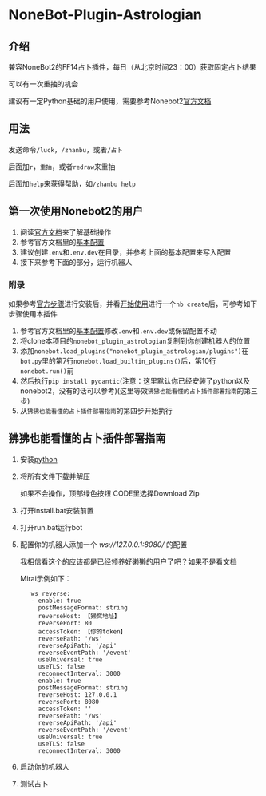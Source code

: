 # NoneBot-Plugin-Astrologian

## 介绍

兼容NoneBot2的FF14占卜插件，每日（从北京时间23：00）获取固定占卜结果

可以有一次重抽的机会

建议有一定Python基础的用户使用，需要参考Nonebot2[官方文档](https://v2.nonebot.dev/)

## 用法

发送命令`/luck`，`/zhanbu`，或者`/占卜`

后面加`r`，`重抽`，或者`redraw`来重抽

后面加`help`来获得帮助，如`/zhanbu help`

## 第一次使用Nonebot2的用户

1. 阅读[官方文档](https://v2.nonebot.dev/)来了解基础操作
2. 参考官方文档里的[基本配置](https://v2.nonebot.dev/guide/basic-configuration.html)
3. 建议创建`.env`和`.env.dev`在目录，并参考上面的基本配置来写入配置
4. 接下来参考下面的部分，运行机器人

### 附录
如果参考[官方步骤](https://v2.nonebot.dev/guide/installation.html)进行安装后，并看[开始使用](https://v2.nonebot.dev/guide/getting-started.html)进行一个`nb create`后，可参考如下步骤使用本插件

1. 参考官方文档里的[基本配置](https://v2.nonebot.dev/guide/basic-configuration.html)修改`.env`和`.env.dev`或保留配置不动
2. 将clone本项目的`nonebot_plugin_astrologian`复制到你创建机器人的位置
3. 添加`nonebot.load_plugins("nonebot_plugin_astrologian/plugins")`在`bot.py`里的第7行`nonebot.load_builtin_plugins()`后，第10行`nonebot.run()`前
4. 然后执行`pip install pydantic`(注意：这里默认你已经安装了python以及nonebot2，没有的话可以参考)(这里等效`狒狒也能看懂的占卜插件部署指南`的第三步)
5. 从`狒狒也能看懂的占卜插件部署指南`的第四步开始执行
## 狒狒也能看懂的占卜插件部署指南

1. 安装[python](https://www.python.org/downloads/)

3. 将所有文件下载并解压

      如果不会操作，顶部绿色按钮 CODE里选择Download Zip
  
3. 打开install.bat安装前置

4. 打开run.bat运行bot

5. 配置你的机器人添加一个 *ws://127.0.0.1:8080/* 的配置

      我相信看这个的应该都是已经领养好獭獭的用户了吧？如果不是看[文档](https://yimo0908.github.io/easy-build-otterbot/)
  
      Mirai示例如下：
  
          ws_reverse: 
          - enable: true
            postMessageFormat: string
            reverseHost: 【獭窝地址】
            reversePort: 80
            accessToken: 【你的token】
            reversePath: '/ws'
            reverseApiPath: '/api'
            reverseEventPath: '/event'
            useUniversal: true
            useTLS: false
            reconnectInterval: 3000
          - enable: true
            postMessageFormat: string
            reverseHost: 127.0.0.1
            reversePort: 8080
            accessToken: ''
            reversePath: '/ws'
            reverseApiPath: '/api'
            reverseEventPath: '/event'
            useUniversal: true
            useTLS: false
            reconnectInterval: 3000
6. 启动你的机器人
7. 测试占卜
